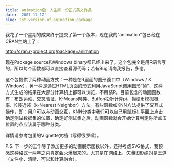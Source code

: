 ```yaml
---
title: animation包：人生第一份正式英文作品
date: '2007-11-12'
slug: 1st-version-of-animation-package
---
```


我花了一个星期的成果终于提交了第一个版本，现在我的"animation"包已经在CRAN主站上了：

<http://cran.r-project.org/package=animation>

现在Package source和Windows binary都已经出来了。这个包完全是用R语言写的，所以每个函数都可以直接查看源代码；若有Bug请向我报告，多谢。

这个包提供了两种动画方式：一种是在R里面的图形窗口中（Windows / X Window），另一种是通过HTML页面的形式利用JavaScript调用图形“帧”，这种方式生成的结果在大部分计算机上都可以浏览，不用装R。目前包含的动画函数有：布朗运动、交叉验证、K-Means聚类、Buffon投针计算pi、抛硬币模拟概率、K最近邻（k-Nearest Neighbor）方法。有些函数如KNN方法提供了交互式操作，即：用户可以与动画交互，KNN分类中我们可以自己用鼠标在平面上点击确定测试数据集的位置，确定好测试集之后，动画函数就会开始计算判定你所点击位置的点应该属于哪种分类。

详情请参考包里的Vignette文档（写得很罗嗦）。

P.S. 下一步的工作除了添加更多的动画展示函数以外，还得考虑SVG格式，我预感这种格式一两年之内肯定会火爆起来的。尤其是在网络上，矢量图形绝对是王道（文件小、清晰、可以和计算融合）。


